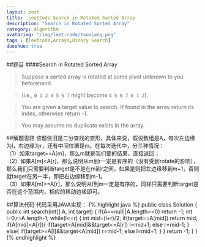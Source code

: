 ```yaml
---
layout: post
title:  LeetCode-Search in Rotated Sorted Array
description: "Search in Rotated Sorted Array"
category: algorithm
avatarimg: "/img/leet-code/touxiang.png"
tags : [leetcode,Arrays,Binary Search]
duoshuo: true
---
```

##题目
####Search in Rotated Sorted Array
>Suppose a sorted array is rotated at some pivot unknown to you beforehand.

>(i.e., `0 1 2 4 5 6 7` might become `4 5 6 7 0 1 2`).

>You are given a target value to search. If found in the array return its index, otherwise return -1.

>You may assume no duplicate exists in the array.

<!-- more -->

##解题思路
该题依旧是二分查找的变形，具体来说，假设数组是A，每次左边缘为l，右边缘为r，还有中间位置是m。在每次迭代中，分三种情况：   
（1）如果target==A[m]，那么m就是我们要的结果，直接返回；   
（2）如果A[m]<A[r]，那么说明从m到r一定是有序的（没有受到rotate的影响），那么我们只需要判断target是不是在m到r之间，如果是则把左边缘移到m+1，否则就target在另一半，即把右边缘移到m-1。   
（3）如果A[m]>=A[r]，那么说明从l到m一定是有序的，同样只需要判断target是否在这个范围内，相应的移动边缘即可。   

##算法代码
代码采用JAVA实现：
{% highlight java %}
public class Solution {
    public int search(int[] A, int target) {
        if(A==null||A.length==0) return -1;
        int l=0,r=A.length-1;
        while(l<=r)
        {
            int mid=(l+r)/2;
            if(target==A[mid]) return mid;
            if(A[mid]<A[r]){
                if(target>A[mid]&&target<=A[r])
                    l=mid+1;
                else
                    r=mid-1;
            }
            else{
                if(target>=A[l]&&target<A[mid])
                    r=mid-1;
                else
                    l=mid+1;
            }
        }
        return -1;
    }
}
{% endhighlight %}
